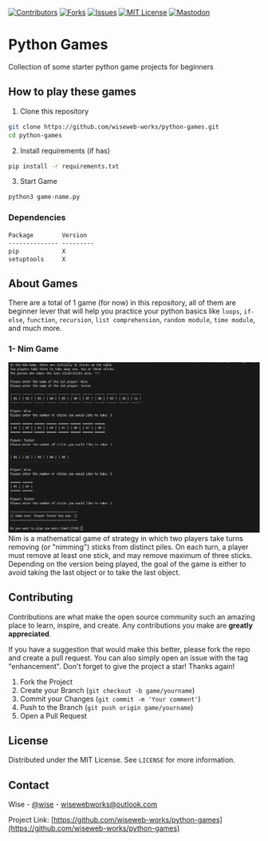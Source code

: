 [![Contributors][contributors-shield]][contributors-url]
[![Forks][forks-shield]][forks-url]
[![Issues][issues-shield]][issues-url]
[![MIT License][license-shield]][license-url]
[![Mastodon][mastodon-shield]][mastodon-url]

# Python Games
Collection of some starter python game projects for beginners

## How to play these games

1. Clone this repository

```bash
git clone https://github.com/wiseweb-works/python-games.git
cd python-games
```

2. Install requirements (if has)

```bash
pip install -r requirements.txt
```

3. Start Game

```bash
python3 game-name.py
```

### Dependencies

```
Package        Version
-------------- ---------
pip            X
setuptools     X
```
## About Games

There are a total of 1 game (for now) in this repository, all of them are beginner lever that will help you practice your python basics like `loops`, `if-else`, `function`, `recursion`, `list comprehension`, `random module`, `time module`, and much more.

### 1- Nim Game

![](nim_game.webp)
Nim is a mathematical game of strategy in which two players take turns removing (or "nimming") sticks from distinct piles. On each turn, a player must remove at least one stick, and may remove maximum of three sticks. Depending on the version being played, the goal of the game is either to avoid taking the last object or to take the last object.

## Contributing

Contributions are what make the open source community such an amazing place to learn, inspire, and create. Any contributions you make are **greatly appreciated**.

If you have a suggestion that would make this better, please fork the repo and create a pull request. You can also simply open an issue with the tag "enhancement".
Don't forget to give the project a star! Thanks again!

1. Fork the Project
2. Create your Branch (`git checkout -b game/yourname`)
3. Commit your Changes (`git commit -m 'Your comment'`)
4. Push to the Branch (`git push origin game/yourname`)
5. Open a Pull Request

## License

Distributed under the MIT License. See `LICENSE` for more information.

## Contact
Wise - [@wise](https://fosstodon.org/@wise) - wisewebworks@outlook.com

Project Link: [https://github.com/wiseweb-works/python-games](https://github.com/wiseweb-works/python-games)

[contributors-shield]: https://img.shields.io/github/contributors/wiseweb-works/python-games.svg?style=for-the-badge
[contributors-url]: https://github.com/wiseweb-works/python-games/graphs/contributors
[forks-shield]: https://img.shields.io/github/forks/wiseweb-works/python-games.svg?style=for-the-badge
[forks-url]: https://github.com/wiseweb-works/python-games/network/members
[issues-shield]: https://img.shields.io/github/issues/wiseweb-works/python-games.svg?style=for-the-badge
[issues-url]: https://github.com/wiseweb-works/python-games/issues
[license-shield]: https://img.shields.io/github/license/wiseweb-works/python-games.svg?style=for-the-badge
[license-url]: https://github.com/wiseweb-works/python-games/blob/master/LICENSE.txt
[mastodon-shield]: https://img.shields.io/badge/-mastodon-black.svg?style=for-the-badge&logo=mastodon&colorB=555
[mastodon-url]: https://fosstodon.org/@wise
[product-screenshot]: /static/images/webpage-screenshot.png
[speedtest-result]: /static/images/speedtest.svg